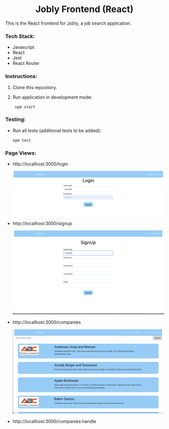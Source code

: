 # <div align="center">
  <h1 align="center">
    Jobly Frontend (React)
  </h1>
</div>

This is the React frontend for Jobly, a job search application.

### Tech Stack:
* Javascript
* React
* Jest
* React Router

### Instructions:

1. Clone this repository.
2. Run application in development mode:

        npm start
### Testing:
   
* Run all tests (additional tests to be added):

      npm test
### Page Views:

* http://localhost:3000/login

  ![login page](/screenshots/login.png?raw=true "login page")

* http://localhost:3000/signup

  ![signup page](/screenshots/signup.png?raw=true "signup page")

* http://localhost:3000/companies

  ![companies page](/screenshots/companies.png?raw=true "companies page")

* http://localhost:3000/companies:handle

